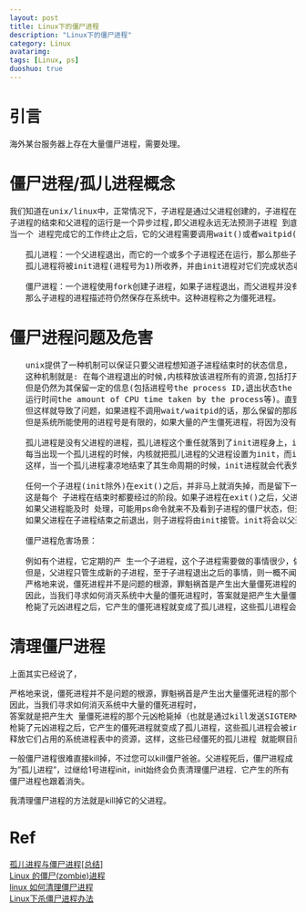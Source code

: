 ```yaml
---
layout: post
title: Linux下的僵尸进程
description: "Linux下的僵尸进程"
category: Linux
avatarimg:
tags: [Linux, ps]
duoshuo: true
---
```


# 引言
海外某台服务器上存在大量僵尸进程，需要处理。

# 僵尸进程/孤儿进程概念
<pre>
我们知道在unix/linux中，正常情况下，子进程是通过父进程创建的，子进程在创建新的进程。
子进程的结束和父进程的运行是一个异步过程,即父进程永远无法预测子进程 到底什么时候结束。 
当一个 进程完成它的工作终止之后，它的父进程需要调用wait()或者waitpid()系统调用取得子进程的终止状态。

　　孤儿进程：一个父进程退出，而它的一个或多个子进程还在运行，那么那些子进程将成为孤儿进程。
　　孤儿进程将被init进程(进程号为1)所收养，并由init进程对它们完成状态收集工作。

　　僵尸进程：一个进程使用fork创建子进程，如果子进程退出，而父进程并没有调用wait或waitpid获取子进程的状态信息，
　　那么子进程的进程描述符仍然保存在系统中。这种进程称之为僵死进程。
</pre>

# 僵尸进程问题及危害
<pre>
　　unix提供了一种机制可以保证只要父进程想知道子进程结束时的状态信息， 就可以得到。
　　这种机制就是: 在每个进程退出的时候,内核释放该进程所有的资源,包括打开的文件,占用的内存等。 
　　但是仍然为其保留一定的信息(包括进程号the process ID,退出状态the termination status of the process,
　　运行时间the amount of CPU time taken by the process等)。直到父进程通过wait / waitpid来取时才释放。 
　　但这样就导致了问题，如果进程不调用wait/waitpid的话，那么保留的那段信息就不会释放，其进程号就会一直被占用，
　　但是系统所能使用的进程号是有限的，如果大量的产生僵死进程，将因为没有可用的进程号而导致系统不能产生新的进程. 此即为僵尸进程的危害，应当避免。

　　孤儿进程是没有父进程的进程，孤儿进程这个重任就落到了init进程身上，init进程就好像是一个民政局，专门负责处理孤儿进程的善后工作。
　　每当出现一个孤儿进程的时候，内核就把孤儿进程的父进程设置为init，而init进程会循环地wait()它的已经退出的子进程。
　　这样，当一个孤儿进程凄凉地结束了其生命周期的时候，init进程就会代表党和政府出面处理它的一切善后工作。因此孤儿进程并不会有什么危害。

　　任何一个子进程(init除外)在exit()之后，并非马上就消失掉，而是留下一个称为僵尸进程(Zombie)的数据结构，等待父进程处理。
　　这是每个 子进程在结束时都要经过的阶段。如果子进程在exit()之后，父进程没有来得及处理，这时用ps命令就能看到子进程的状态是“Z”。
　　如果父进程能及时 处理，可能用ps命令就来不及看到子进程的僵尸状态，但这并不等于子进程不经过僵尸状态。
　　如果父进程在子进程结束之前退出，则子进程将由init接管。init将会以父进程的身份对僵尸状态的子进程进行处理。

　　僵尸进程危害场景：

　　例如有个进程，它定期的产 生一个子进程，这个子进程需要做的事情很少，做完它该做的事情之后就退出了，因此这个子进程的生命周期很短，
　　但是，父进程只管生成新的子进程，至于子进程退出之后的事情，则一概不闻不问，这样，系统运行上一段时间之后，系统中就会存在很多的僵死进程，倘若用ps命令查看的话，就会看到很多状态为Z的进程。 
　　严格地来说，僵死进程并不是问题的根源，罪魁祸首是产生出大量僵死进程的那个父进程。
　　因此，当我们寻求如何消灭系统中大量的僵死进程时，答案就是把产生大量僵死进程的那个元凶枪毙掉（也就是通过kill发送SIGTERM或者SIGKILL信号啦）。
　　枪毙了元凶进程之后，它产生的僵死进程就变成了孤儿进程，这些孤儿进程会被init进程接管，init进程会wait()这些孤儿进程，释放它们占用的系统进程表中的资源，这样，这些已经僵死的孤儿进程 就能瞑目而去了。
</pre>

# 清理僵尸进程
上面其实已经说了，
<pre>
严格地来说，僵死进程并不是问题的根源，罪魁祸首是产生出大量僵死进程的那个父进程。
因此，当我们寻求如何消灭系统中大量的僵死进程时，
答案就是把产生大 量僵死进程的那个元凶枪毙掉（也就是通过kill发送SIGTERM或者SIGKILL信号啦）。
枪毙了元凶进程之后，它产生的僵死进程就变成了孤儿进程，这些孤儿进程会被init进程接管，init进程会wait()这些孤儿进程，
释放它们占用的系统进程表中的资源，这样，这些已经僵死的孤儿进程 就能瞑目而去了。
</pre>

>
一般僵尸进程很难直接kill掉，不过您可以kill僵尸爸爸。父进程死后，僵尸进程成为”孤儿进程”，过继给1号进程init，init始终会负责清理僵尸进程．它产生的所有僵尸进程也跟着消失。

我清理僵尸进程的方法就是kill掉它的父进程。

# Ref
[孤儿进程与僵尸进程[总结]](http://www.cnblogs.com/Anker/p/3271773.html)  
[Linux 的僵尸(zombie)进程](http://coolshell.cn/articles/656.html)  
[linux 如何清理僵尸进程](http://www.cnblogs.com/yuxc/archive/2012/11/04/2753391.html)  
[Linux下杀僵尸进程办法](http://6244685.blog.51cto.com/6234685/1316234)   

